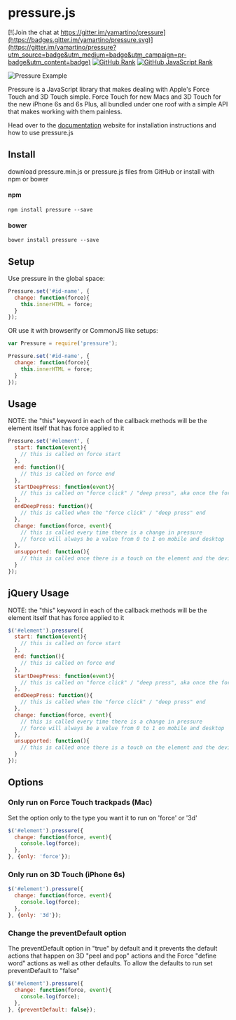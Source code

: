 # pressure.js

[![Join the chat at https://gitter.im/yamartino/pressure](https://badges.gitter.im/yamartino/pressure.svg)](https://gitter.im/yamartino/pressure?utm_source=badge&utm_medium=badge&utm_campaign=pr-badge&utm_content=badge)
[![GitHub Rank](http://reporank.com/yamartino/pressure.svg)](http://reporank.com)
[![GitHub JavaScript Rank](http://reporank.com/yamartino/pressure/language.svg)](http://reporank.com)

![Pressure Example](http://yamartino.github.io/pressure/pressure.gif)

Pressure is a JavaScript library that makes dealing with Apple's Force Touch and 3D Touch simple. Force Touch for new Macs and 3D Touch for the new iPhone 6s and 6s Plus, all bundled under one roof with a simple API that makes working with them painless.

Head over to the [documentation](http://yamartino.github.com/pressure) website for installation instructions and how to use pressure.js

## Install
download pressure.min.js or pressure.js files from GitHub or install with npm or bower
#### npm
```
npm install pressure --save
```
#### bower
```
bower install pressure --save
```


## Setup
Use pressure in the global space:
```javascript
Pressure.set('#id-name', {
  change: function(force){
    this.innerHTML = force;
  }
});
```
OR use it with browserify or CommonJS like setups:
```javascript
var Pressure = require('pressure');

Pressure.set('#id-name', {
  change: function(force){
    this.innerHTML = force;
  }
});
```


## Usage
NOTE: the "this" keyword in each of the callback methods will be the element itself that has force applied to it
```javascript
Pressure.set('#element', {
  start: function(event){
    // this is called on force start
  },
  end: function(){
    // this is called on force end
  },
  startDeepPress: function(event){
    // this is called on "force click" / "deep press", aka once the force is greater than 0.5
  },
  endDeepPress: function(){
    // this is called when the "force click" / "deep press" end
  },
  change: function(force, event){
    // this is called every time there is a change in pressure
    // force will always be a value from 0 to 1 on mobile and desktop
  },
  unsupported: function(){
    // this is called once there is a touch on the element and the device or browser does not support Force or 3D touch
  }
});
```


## jQuery Usage
NOTE: the "this" keyword in each of the callback methods will be the element itself that has force applied to it
```javascript
$('#element').pressure({
  start: function(event){
    // this is called on force start
  },
  end: function(){
    // this is called on force end
  },
  startDeepPress: function(event){
    // this is called on "force click" / "deep press", aka once the force is greater than 0.5
  },
  endDeepPress: function(){
    // this is called when the "force click" / "deep press" end
  },
  change: function(force, event){
    // this is called every time there is a change in pressure
    // force will always be a value from 0 to 1 on mobile and desktop
  },
  unsupported: function(){
    // this is called once there is a touch on the element and the device or browser does not support Force or 3D touch
  }
});
```

## Options
### Only run on Force Touch trackpads (Mac)
Set the option only to the type you want it to run on 'force' or '3d'
```javascript
$('#element').pressure({
  change: function(force, event){
    console.log(force);
  },
}, {only: 'force'});
```
### Only run on 3D Touch (iPhone 6s)
```javascript
$('#element').pressure({
  change: function(force, event){
    console.log(force);
  },
}, {only: '3d'});
```

### Change the preventDefault option
The preventDefault option in "true" by default and it prevents the default actions that happen on 3D "peel and pop" actions and the Force "define word" actions as well as other defaults. To allow the defaults to run set preventDefault to "false"
```javascript
$('#element').pressure({
  change: function(force, event){
    console.log(force);
  },
}, {preventDefault: false});
```
